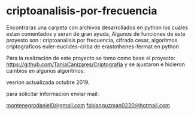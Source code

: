 # criptoanalisis-por-frecuencia

Encontraras una carpeta con archivos desarrollados en python los cuales estan comentados y seran de gran ayuda, Algunos de funciones de este proyesto son : criptoanalisis por frecuencia, cifrado cesar, algoritmos criptograficos euler-euclides-criba de erastothenes-fermat en python

Para la realización de este proyecto se tomo como base el proyecto: https://github.com/TaniaCanizares/Criptografia y se ajustaron e hicieron cambios en algunos algoritmos.

vesrion actualizada octubre 2019.

para solicitar informacion enviar mail:

montenegrodaniel0@gmail.com fabianguzman0220@hotmail.com
